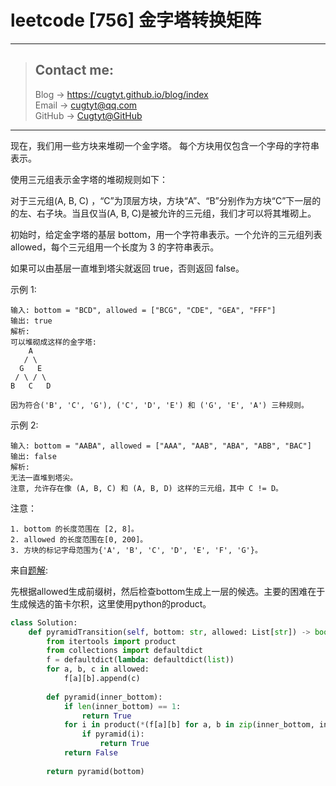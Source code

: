 # leetcode [756] 金字塔转换矩阵

---
> ## Contact me:
> Blog -> <https://cugtyt.github.io/blog/index>  
> Email -> <cugtyt@qq.com>  
> GitHub -> [Cugtyt@GitHub](https://github.com/Cugtyt)

---

现在，我们用一些方块来堆砌一个金字塔。 每个方块用仅包含一个字母的字符串表示。

使用三元组表示金字塔的堆砌规则如下：

对于三元组(A, B, C) ，“C”为顶层方块，方块“A”、“B”分别作为方块“C”下一层的的左、右子块。当且仅当(A, B, C)是被允许的三元组，我们才可以将其堆砌上。

初始时，给定金字塔的基层 bottom，用一个字符串表示。一个允许的三元组列表 allowed，每个三元组用一个长度为 3 的字符串表示。

如果可以由基层一直堆到塔尖就返回 true，否则返回 false。

示例 1:
```
输入: bottom = "BCD", allowed = ["BCG", "CDE", "GEA", "FFF"]
输出: true
解析:
可以堆砌成这样的金字塔:
    A
   / \
  G   E
 / \ / \
B   C   D

因为符合('B', 'C', 'G'), ('C', 'D', 'E') 和 ('G', 'E', 'A') 三种规则。
```

示例 2:
```
输入: bottom = "AABA", allowed = ["AAA", "AAB", "ABA", "ABB", "BAC"]
输出: false
解析:
无法一直堆到塔尖。
注意, 允许存在像 (A, B, C) 和 (A, B, D) 这样的三元组，其中 C != D。
```

注意：
```
1. bottom 的长度范围在 [2, 8]。
2. allowed 的长度范围在[0, 200]。
3. 方块的标记字母范围为{'A', 'B', 'C', 'D', 'E', 'F', 'G'}。
```

来自[题解](https://leetcode-cn.com/problems/pyramid-transition-matrix/solution/rong-yi-li-jie-de-pythondai-ma-by-a-bai-152/):

先根据allowed生成前缀树，然后检查bottom生成上一层的候选。主要的困难在于生成候选的笛卡尔积，这里使用python的product。

``` python
class Solution:
    def pyramidTransition(self, bottom: str, allowed: List[str]) -> bool:
        from itertools import product
        from collections import defaultdict
        f = defaultdict(lambda: defaultdict(list))
        for a, b, c in allowed:
            f[a][b].append(c)
        
        def pyramid(inner_bottom):
            if len(inner_bottom) == 1:
                return True
            for i in product(*(f[a][b] for a, b in zip(inner_bottom, inner_bottom[1:]))):
                if pyramid(i):
                    return True
            return False
        
        return pyramid(bottom)
```